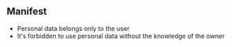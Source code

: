 ## Manifest
* Personal data belongs only to the user
* It's forbidden to use personal data without the knowledge of the owner